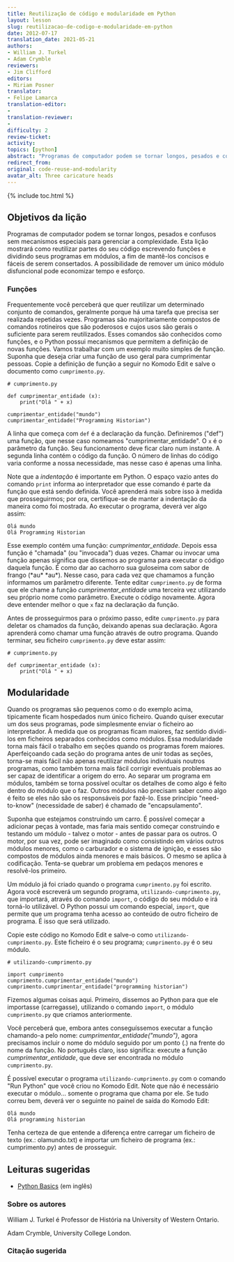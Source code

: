 ```yaml
---
title: Reutilização de código e modularidade em Python
layout: lesson
slug: reutilizacao-de-codigo-e-modularidade-em-python
date: 2012-07-17
translation_date: 2021-05-21
authors:
- William J. Turkel
- Adam Crymble
reviewers:
- Jim Clifford
editors:
- Miriam Posner
translator:
- Felipe Lamarca
translation-editor:
- 
translation-reviewer:
- 
difficulty: 2
review-ticket: 
activity:
topics: [python]
abstract: "Programas de computador podem se tornar longos, pesados e confusos sem mecanismos especiais para gerenciar a complexidade. Esta lição mostrará como reutilizar partes do seu código escrevendo funções e dividindo seus programas em módulos, a fim de mantê-los concisos e fáceis de serem consertados."
redirect_from:
original: code-reuse-and-modularity
avatar_alt: Three caricature heads
---
```


{% include toc.html %}

Objetivos da lição
-----------------------

Programas de computador podem se tornar longos, pesados e confusos sem mecanismos especiais para gerenciar a complexidade. Esta lição mostrará como reutilizar partes do seu código escrevendo funções e dividindo seus programas em módulos, a fim de mantê-los concisos e fáceis de serem consertados. A possibilidade de remover um único módulo disfuncional pode economizar tempo e esforço.

### Funções

Frequentemente você perceberá que quer reutilizar um determinado conjunto de comandos, geralmente porque há uma tarefa que precisa ser realizada repetidas vezes. Programas são majoritariamente compostos de comandos rotineiros que são poderosos e cujos usos são gerais o suficiente para serem reutilizados. Esses comandos são conhecidos como funções, e o Python possui mecanismos que permitem a definição de novas funções. Vamos trabalhar com um exemplo muito simples de função. Suponha que deseja criar uma função de uso geral para cumprimentar pessoas. Copie a definição de função a seguir no Komodo Edit e salve o documento como `cumprimento.py`.

```
# cumprimento.py

def cumprimentar_entidade (x):
    print("Olá " + x)

cumprimentar_entidade("mundo")
cumprimentar_entidade("Programming Historian")
```

A linha que começa com `def` é a declaração da função. Definiremos ("def") uma função, que nesse caso nomeamos "cumprimentar_entidade". O `x` é o parâmetro da função. Seu funcionamento deve ficar claro num instante. A segunda linha contém o código da função. O número de linhas do código varia conforme a nossa necessidade, mas nesse caso é apenas uma linha.

Note que a *indentação* é importante em Python. O espaço vazio antes do comando `print` informa ao interpretador que esse comando é parte da função que está sendo definida. Você aprenderá mais sobre isso à medida que prosseguirmos; por ora, certifique-se de manter a indentação da maneira como foi mostrada. Ao executar o programa, deverá ver algo assim:

```
Olá mundo
Olá Programming Historian
```

Esse exemplo contém uma função: *cumprimentar_entidade*. Depois essa função é "chamada" (ou "invocada") duas vezes. Chamar ou invocar uma função apenas significa que dissemos ao programa para executar o código daquela função. É como dar ao cachorro sua guloseima com sabor de frango (\*au\* \*au\*). Nesse caso, para cada vez que chamamos a função informamos um parâmetro diferente. Tente editar `cumprimento.py` de forma que ele chame a função *cumprimentar_entidade* uma terceira vez utilizando seu próprio nome como parâmetro. Execute o código novamente. Agora deve entender melhor o que `x` faz na declaração da função.

Antes de prosseguirmos para o próximo passo, edite `cumprimento.py` para deletar os chamados da função, deixando apenas sua declaração. Agora aprenderá como chamar uma função através de outro programa. Quando terminar, seu ficheiro `cumprimento.py` deve estar assim:

```
# cumprimento.py

def cumprimentar_entidade (x):
    print("Olá " + x)
```

## Modularidade

Quando os programas são pequenos como o do exemplo acima, tipicamente ficam hospedados num único ficheiro. Quando quiser executar um dos seus programas, pode simplesmente enviar o ficheiro ao interpretador. À medida que os programas ficam maiores, faz sentido dividi-los em ficheiros separados conhecidos como módulos. Essa modularidade torna mais fácil o trabalho em seções quando os programas forem maiores. Aperfeiçoando cada seção do programa antes de unir todas as seções, torna-se mais fácil não apenas reutilizar módulos individuais noutros programas, como também torna mais fácil corrigir eventuais problemas ao ser capaz de identificar a origem do erro. Ao separar um programa em módulos, também se torna possível ocultar os detalhes de como algo é feito dentro do módulo que o faz. Outros módulos não precisam saber como algo é feito se eles não são os responsáveis por fazê-lo. Esse princípio "need-to-know" (necessidade de saber) é chamado de "encapsulamento".

Suponha que estejamos construindo um carro. É possível começar a adicionar peças à vontade, mas faria mais sentido começar construindo e testando um módulo - talvez o motor - antes de passar para os outros. O motor, por sua vez, pode ser imaginado como consistindo em vários outros módulos menores, como o carburador e o sistema de ignição, e esses são compostos de módulos ainda menores e mais básicos. O mesmo se aplica à codificação. Tenta-se quebrar um problema em pedaços menores e resolvê-los primeiro.

Um módulo já foi criado quando o programa `cumprimento.py` foi escrito. Agora você escreverá um segundo programa, `utilizando-cumprimento.py`, que importará, através do comando `import`, o código do seu módulo e irá torná-lo utilizável. O Python possui um comando especial, `import`, que permite que um programa tenha acesso ao conteúdo de outro ficheiro de programa. É isso que será utilizado.

Copie este código no Komodo Edit e salve-o como `utilizando-cumprimento.py`. Este ficheiro é o seu programa; `cumprimento.py` é o seu módulo.

```
# utilizando-cumprimento.py

import cumprimento
cumprimento.cumprimentar_entidade("mundo")
cumprimento.cumprimentar_entidade("programming historian")
```

Fizemos algumas coisas aqui. Primeiro, dissemos ao Python para que ele importasse (carregasse), utilizando o comando `import`, o módulo `cumprimento.py` que criamos anteriormente.

Você perceberá que, embora antes conseguíssemos executar a função chamando-a pelo nome: *cumprimentar_entidade("mundo")*, agora precisamos incluir o nome do módulo seguido por um ponto (.) na frente do nome da função. No português claro, isso significa: execute a função *cumprimentar_entidade*, que deve ser encontrada no módulo `cumprimento.py`.

É possível executar o programa `utilizando-cumprimento.py` com o comando "Run Python" que você criou no Komodo Edit. Note que não é necessário executar o módulo… somente o programa que chama por ele. Se tudo correu bem, deverá ver o seguinte no painel de saída do Komodo Edit:

```
Olá mundo
Olá programming historian
```

Tenha certeza de que entende a diferença entre carregar um ficheiro de texto (ex.: olamundo.txt) e importar um ficheiro de programa (ex.: cumprimento.py) antes de prosseguir.


Leituras sugeridas
-----------------------

-   [Python Basics][] (em inglês)

  [Python Basics]: http://www.astro.ufl.edu/~warner/prog/python.html

### Sobre os autores

William J. Turkel é Professor de História na University of Western Ontario.

Adam Crymble, University College London.

### Citação sugerida
